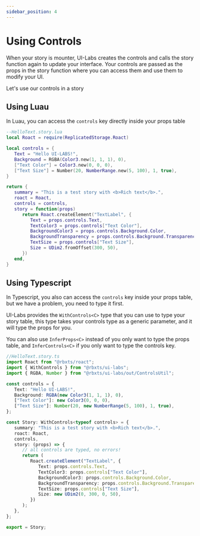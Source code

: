 ```yaml
---
sidebar_position: 4
---
```


# Using Controls

When your story is mounter, UI-Labs creates the controls and calls the story function again to update your interface. Your controls are passed as the props in the story function where you can access them and use them to modify your UI.

Let's use our controls in a story


## Using Luau

In Luau, you can access the `controls` key directly inside your props table


```lua
--HelloText.story.lua
local Roact = require(ReplicatedStorage.Roact)

local controls = {
   Text = "Hello UI-LABS!",
   Background = RGBA(Color3.new(1, 1, 1), 0),
   ["Text Color"] = Color3.new(0, 0, 0),
   ["Text Size"] = Number(20, NumberRange.new(5, 100), 1, true),
}

return {
   summary = "This is a test story with <b>Rich text</b>.",
   roact = Roact,
   controls = controls,
   story = function(props)
      return Roact.createElement("TextLabel", {
         Text = props.controls.Text,
         TextColor3 = props.controls["Text Color"],
         BackgroundColor3 = props.controls.Background.Color,
         BackgroundTransparency = props.controls.Background.Transparency,
         TextSize = props.controls["Text Size"],
         Size = UDim2.fromOffset(300, 50),
      })
   end,
}
```

## Using Typescript

In Typescript, you also can access the `controls` key inside your props table, but we have a problem, you need to type it first.

UI-Labs provides the ```WithControls<C>``` type that you can use to type your story table, this type takes your controls type as a generic parameter, and it will type the props for you.

You can also use `InferProps<C>` instead of you only want to type the props table, and `InferControls<C>` if you only want to type the controls key.


```ts
//HelloText.story.ts
import Roact from "@rbxts/roact";
import { WithControls } from "@rbxts/ui-labs";
import { RGBA, Number } from "@rbxts/ui-labs/out/ControlsUtil";

const controls = {
   Text: "Hello UI-LABS!",
   Background: RGBA(new Color3(1, 1, 1), 0),
   ["Text Color"]: new Color3(0, 0, 0),
   ["Text Size"]: Number(20, new NumberRange(5, 100), 1, true),
};

const Story: WithControls<typeof controls> = {
   summary: "This is a test story with <b>Rich text</b>.",
   roact: Roact,
   controls,
   story: (props) => {
      // all controls are typed, no errors!
      return (
         Roact.createElement("TextLabel", {
            Text: props.controls.Text,
            TextColor3: props.controls["Text Color"],
            BackgroundColor3: props.controls.Background.Color,
            BackgroundTransparency: props.controls.Background.Transparency,
            TextSize: props.controls["Text Size"],
            Size: new UDim2(0, 300, 0, 50),
         })
      );
   },
};

export = Story;
```

